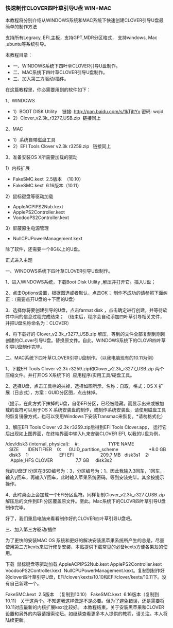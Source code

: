 ### 快速制作CLOVER四叶草引导U盘 WIN+MAC

本教程将分别介绍从WINDOWS系统和MAC系统下快速创建CLOVER引导U盘最简单的制作方法

支持所有Legracy, EFI,主板，支持GPT,MDR分区格式， 支持windows, Mac ,ubuntu等系统引导。

本教程目录：

+ 一、WINDOWS系统下四叶草CLOVER引导U盘制作。
+ 二、MAC系统下四叶草CLOVER引导U盘制作。
+ 三、加入第三方驱动/插件。

在这篇教程里，你必需要用到的软件如下：

1、WINDOWS
+ 1）BOOT DISK Utility    链接: http://pan.baidu.com/s/1kTjItYv 密码: wqid
+ 2）Clover_v2.3k_r3277_USB.zip  链接同上

2、MAC
+ 1）系统自带磁盘工具
+ 2）EFI Tools Clover v2.3k r3259.zip   链接同上

3、准备安装OS X所需要加载的驱动

1）内核扩展
- FakeSMC.kext  2.5版本  （10.10）
- FakeSMC.kext  6.16版本（10.11）

2）鼠标键盘等驱动加载
- AppleACPIPS2Nub.kext   
- ApplePS2Controller.kext    
- VoodooPS2Controller.kext  

3）屏蔽原生电源管理
- NullCPUPowerManagement.kext 

除了软件，还需要一个8G以上的U盘。

正式进入主题

一、WINDOWS系统下四叶草CLOVER引导U盘制作。

1、进入WINDOWS系统，下载Boot Disk Utility ,解压并打开它。插入U盘；

2、点击Options设置，根据图选或者默认，点击OK；
制作不成功的请参照下面纠正：（需要点开U盘的＋下面的U盘）

3、选择你将要创建引导的U盘，点击farmat disk ，点击确定进行创建，并等待软件中间的信息过程完成结束；
（结束后，程序会自动添加四叶草引导相关文件，并把U盘名称命名为：CLOVER）

4、将下载好的 Clover\_v2.3k\_r3277\_USB.zip 解压，等到的文件全部复制到刚刚创建的CLover引导U盘。替换原文件。自此，WINDOWS系统下的CLOVR四叶草引导U盘制作完毕。

二、MAC系统下四叶草CLOVER引导U盘制作。（以我电脑现有的10.11为例）

1、下载EFI Tools Clover v2.3k r3259.zip和Clover\_v2.3k\_r3277\_USB.zip 两个压缩文件。并打开OS X系统下的  应用程序/实用工具/硬盘工具。

2、选择U盘，点击工具栏的抹掉，选择如图所示，名称：自取，格式：OS X 扩展（日志式），方案：GUID分区图，点击抹掉。

（提示，在此方式下抹掉的U盘，自带EFI分区，已经被隐藏。而显示出来或被加载的盘符可以用于OS X 系统安装盘的制作，或制作系统安装盘，请使用磁盘工具的恢复镜像方式，也可以使用Windows下安装Transmac来恢复。\*请勿格式化）

3、解压EFI Tools Clover v2.3k r3259.zip后得到EFI Tools Clover.app， 运行它后出现如上图界面，在终端界面中输入h,来安装CLOVER EFI, 以我的U盘为例，

/dev/disk3 (internal, physical):
   #:                       TYPE NAME                    SIZE       IDENTIFIER
   0:      GUID\_partition\_scheme                        \*8.0 GB     disk3
   1:                        EFI EFI                     209.7 MB   disk3s1
   2:                  Apple\_HFS CLOVER                  7.7 GB     disk3s2

我的U盘EFI分区在BSD编号为：3，分区编号为：1。因此我输入3回车，1回车，输入y回车，再输入Y回车，此时输入苹果系统密码。等到安装完毕。其余按提示操作。

4、此时桌面上会加载一个EFI分区盘符。同样复制Clover\_v2.3k\_r3277\_USB.zip 解压后的文件到EFI分区覆盖原文件。至此。Mac系统下的CLOVR四叶草引导U盘制作完毕。

好了，我们重启电脑来看看制作好的CLOVER四叶草引导U盘吧。

三、加入第三方驱动/插件

为了更快的安装MAC OS 系统和更好的解决安装黑苹果系统所产生的总是，尽量使用第三方kexts来进行修复安装，本贴提供下载常见的必备kexts方便各果友的使用。

下载  鼠标键盘等驱动加载 AppleACPIPS2Nub.kext ApplePS2Controller.kext VoodooPS2Controller.kext  NullCPUPowerManagement.kext。复制到制作好的clover四叶草引导U盘，EFI/clover/kexts/10.10和EFI/clover/kexts/10.11下。没有自己新建一个。

FakeSMC.kext  2.5版本  （复制到10.10）
FakeSMC.kext  6.16版本（复制到10.11）
关于这两个。不知道我这样做是不是必要。但为了避免错误，还是需要将10.11对应最新的内核扩展kext比较好。
本教程结束。关于安装黑苹果和CLOVER设置和另外的内容请搜索论坛。如继续查看更多本人提供的教程，请关注。本人将陆续更新。
